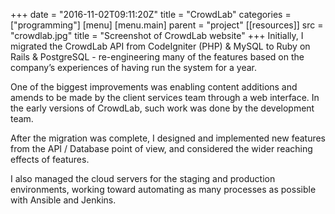 +++
date = "2016-11-02T09:11:20Z"
title = "CrowdLab"
categories = ["programming"]
[menu]
  [menu.main]
    parent = "project"
[[resources]]
  src = "crowdlab.jpg"
  title = "Screenshot of CrowdLab website"
+++
Initially, I migrated the CrowdLab API from CodeIgniter (PHP) & MySQL to Ruby on Rails & PostgreSQL - re-engineering many of the features based on the company’s experiences of having run the system for a year.

One of the biggest improvements was enabling content additions and amends to be made by the client services team through a web interface. In the early versions of CrowdLab, such work was done by the development team.

After the migration was complete, I designed and implemented new features from the API / Database point of view, and considered the wider reaching effects of features.

I also managed the cloud servers for the staging and production environments, working toward automating as many processes as possible with Ansible and Jenkins.

